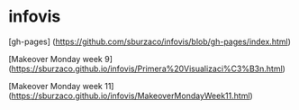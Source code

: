 # infovis

[gh-pages] (https://github.com/sburzaco/infovis/blob/gh-pages/index.html)

[Makeover Monday week 9] (https://sburzaco.github.io/infovis/Primera%20Visualizaci%C3%B3n.html)

[Makeover Monday week 11] (https://sburzaco.github.io/infovis/MakeoverMondayWeek11.html)


